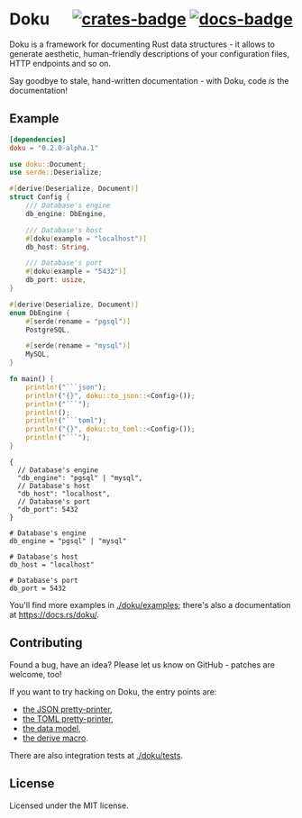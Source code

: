 # Doku &emsp; [![crates-badge]][crates-link] [![docs-badge]][docs-link]

[crates-badge]: https://img.shields.io/crates/v/doku.svg
[crates-link]: https://crates.io/crates/doku
[docs-badge]: https://img.shields.io/badge/docs.rs-latest-informational
[docs-link]: https://docs.rs/doku

Doku is a framework for documenting Rust data structures - it allows to generate
aesthetic, human-friendly descriptions of your configuration files, HTTP
endpoints and so on.

Say goodbye to stale, hand-written documentation - with Doku, code _is_ the
documentation!

## Example

```toml
[dependencies]
doku = "0.2.0-alpha.1"
```

```rust
use doku::Document;
use serde::Deserialize;

#[derive(Deserialize, Document)]
struct Config {
    /// Database's engine
    db_engine: DbEngine,

    /// Database's host
    #[doku(example = "localhost")]
    db_host: String,

    /// Database's port
    #[doku(example = "5432")]
    db_port: usize,
}

#[derive(Deserialize, Document)]
enum DbEngine {
    #[serde(rename = "pgsql")]
    PostgreSQL,

    #[serde(rename = "mysql")]
    MySQL,
}

fn main() {
    println!("```json");
    println!("{}", doku::to_json::<Config>());
    println!("```");
    println!();
    println!("```toml");
    println!("{}", doku::to_toml::<Config>());
    println!("```");
}
```

```
{
  // Database's engine
  "db_engine": "pgsql" | "mysql",
  // Database's host
  "db_host": "localhost",
  // Database's port
  "db_port": 5432
}
```

```
# Database's engine
db_engine = "pgsql" | "mysql"

# Database's host
db_host = "localhost"

# Database's port
db_port = 5432
```

You'll find more examples in [./doku/examples](./doku/examples); there's also a
documentation at <https://docs.rs/doku/>.

## Contributing

Found a bug, have an idea? Please let us know on GitHub - patches are welcome,
too!

If you want to try hacking on Doku, the entry points are:

- [the JSON pretty-printer](./doku/src/printers/json.rs),
- [the TOML pretty-printer](./doku/src/printers/toml.rs),
- [the data model](./doku/src/objects.rs),
- [the derive macro](./doku-derive/src/lib.rs).

There are also integration tests at [./doku/tests](./doku/tests).

## License

Licensed under the MIT license.
